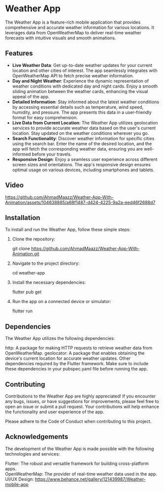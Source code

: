 # Weather App

The Weather App is a feature-rich mobile application that provides comprehensive and accurate weather information for various locations. It leverages data from OpenWeatherMap to deliver real-time weather forecasts with intuitive visuals and smooth animations.

## Features

- **Live Weather Data**: Get up-to-date weather updates for your current location and other cities of interest. The app seamlessly integrates with OpenWeatherMap API to fetch precise weather information.
- **Day and Night Weather**: Experience the dynamic representation of weather conditions with dedicated day and night cards. Enjoy a smooth sliding animation between the weather cards, enhancing the visual appeal of the app.
- **Detailed Information**: Stay informed about the latest weather conditions by accessing essential details such as temperature, wind speed, humidity, and pressure. The app presents this data in a user-friendly format for easy comprehension.
- **Live Data from Current Location**: The Weather App utilizes geolocation services to provide accurate weather data based on the user's current location. Stay updated on the weather conditions wherever you go.
- **Search Functionality**: Discover weather information for specific cities using the search bar. Enter the name of the desired location, and the app will fetch the corresponding weather data, ensuring you are well-informed before your travels.
- **Responsive Design**: Enjoy a seamless user experience across different screen sizes and orientations. The app's responsive design ensures optimal usage on various devices, including smartphones and tablets.

## Video
https://github.com/AhmadMaazz/Weather-App-With-Animation/assets/104638885/a68f1487-d424-4225-9a2a-eed46f2688d7

<!-- Add a collection of eye-catching screenshots showcasing the different features of your app. -->

## Installation

To install and run the Weather App, follow these simple steps:

1. Clone the repository:

   git clone https://github.com/AhmadMaazz/Weather-App-With-Animation.git
   
2. Navigate to the project directory:

   cd weather-app

3. Install the necessary dependencies:

   flutter pub get

4. Run the app on a connected device or simulator:

   flutter run

## Dependencies
The Weather App utilizes the following dependencies:

http: A package for making HTTP requests to retrieve weather data from OpenWeatherMap.
geolocator: A package that enables obtaining the device's current location for accurate weather updates.
Other dependencies required by the Flutter framework.
Make sure to include these dependencies in your pubspec.yaml file before running the app.

## Contributing
Contributions to the Weather App are highly appreciated! If you encounter any bugs, issues, or have suggestions for improvements, please feel free to open an issue or submit a pull request. Your contributions will help enhance the functionality and user experience of the app.

Please adhere to the Code of Conduct when contributing to this project.

## Acknowledgements
The development of the Weather App is made possible with the following technologies and services:

Flutter: The robust and versatile framework for building cross-platform apps.\
OpenWeatherMap: The provider of real-time weather data used in the app.\
UI/UX Design: https://www.behance.net/gallery/121439987/Weather-mobile-app

